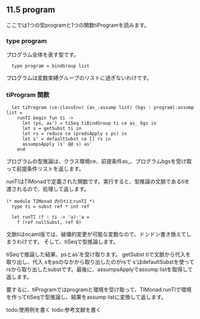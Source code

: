 ## 11.5 program

ここでは1つの型programと1つの関数tiProgramを読みます。

### type program

プログラム全体を表す型です。

	  type program = bindGroup list

プログラムは変数束縛グループのリストに過ぎないわけです。

### tiProgram 関数

	  let tiProgram (ce:classEnv) (as_:assump list) (bgs : program):assump list =
	    runTI begin fun ti ->
	      let (ps, as') = tiSeq tiBindGroup ti ce as_ bgs in
	      let s = getSubst ti in
	      let rs = reduce ce (predsApply s ps) in
	      let s' = defaultSubst ce [] rs in
	      assumpsApply (s' @@ s) as'
	    end

プログラムの型推論は、クラス環境ce、前提条件as_、プログラムbgsを受け取って前提条件リストを返します。

runTIはTIMonadで定義された関数です。実行すると、型推論の文脈であるtiを渡されるので、処理して返します。

	(* module TIMonad 内のtiとrunTI *)
	  type ti = subst ref * int ref

	  let runTI (f : ti -> 'a):'a =
	    f (ref nullSubst, ref 0)

文脈tiはocaml版では、破壊的変更が可能な変数なので、ドンドン書き換えてしまうわけです。
そして、tiSeqで型推論します。

tiSeqで推論した結果、psとas'を受け取ります。
getSubst tiで文脈から代入を取り出し、代入 sをpsのなかから取り出したのがrsで
s'はdefaultSubstを使ってrsから取り出したsubstです。最後に、assumpsApplyでassump listを取得して返します。

要するに、tiProgramではprogramと環境を受け取って、TIMonad.runTIで環境を作ってtiSeqで型推論し、結果をassump listに変換して返します。

todo:使用例を書く
todo:参考文献を書く

